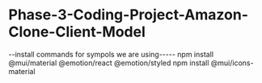 # Phase-3-Coding-Project-Amazon-Clone-Client-Model
--install commands for sympols we are using----- npm install @mui/material @emotion/react @emotion/styled
                                                 npm install @mui/icons-material